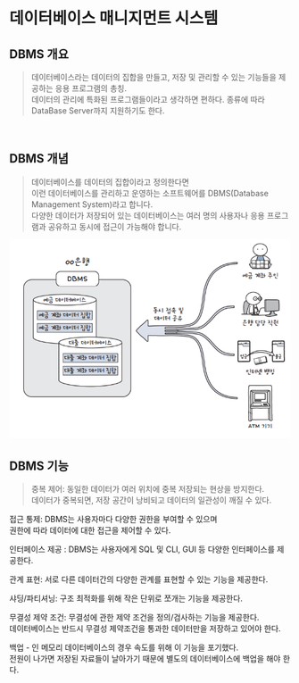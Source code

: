 # 데이터베이스 매니지먼트 시스템

## DBMS 개요

> 데이터베이스라는 데이터의 집합을 만들고, 저장 및 관리할 수 있는 기능들을 제공하는 응용 프로그램의 총칭.       
데이터의 관리에 특화된 프로그램들이라고 생각하면 편하다. 종류에 따라 DataBase Server까지 지원하기도 한다.

>

<br />

## DBMS 개념

> 데이터베이스를 데이터의 집합이라고 정의한다면         
이런 데이터베이스를 관리하고 운영하는 소프트웨어를 DBMS(Database Management System)라고 합니다.     
다양한 데이터가 저장되어 있는 데이터베이스는 여러 명의 사용자나 응용 프로그램과 공유하고 동시에 접근이 가능해야 합니다.

<img src="../images/Database/dbms_con.png" alt="DBMS_CON" width="600px" />

<br />

## DBMS 기능

>중복 제어: 동일한 데이터가 여러 위치에 중복 저장되는 현상을 방지한다.      
데이터가 중복되면, 저장 공간이 낭비되고 데이터의 일관성이 깨질 수 있다.     

접근 통제: DBMS는 사용자마다 다양한 권한을 부여할 수 있으며     
 권한에 따라 데이터에 대한 접근을 제어할 수 있다.       
    
인터페이스 제공 : DBMS는 사용자에게 SQL 및 CLI, GUI 등 다양한 인터페이스를 제공한다.    

관계 표현: 서로 다른 데이터간의 다양한 관계를 표현할 수 있는 기능을 제공한다.   

샤딩/파티셔닝: 구조 최적화를 위해 작은 단위로 쪼개는 기능을 제공한다.   

무결성 제약 조건: 무결성에 관한 제약 조건을 정의/검사하는 기능을 제공한다.        
 데이터베이스는 반드시 무결성 제약조건을 통과한 데이터만을 저장하고 있어야 한다.    
    
백업 - 인 메모리 데이터베이스의 경우 속도를 위해 이 기능을 포기했다.    
 전원이 나가면 저장된 자료들이 날아가기 때문에 별도의 데이터베이스에 백업을 해야 한다.

 <br />